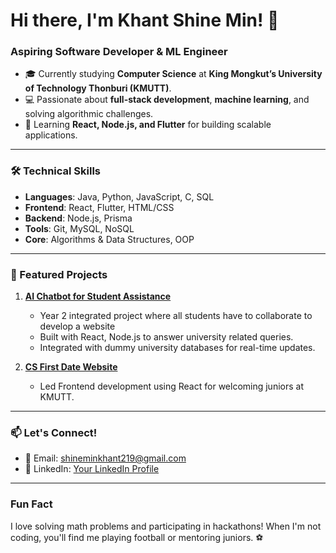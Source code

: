 # Hi there, I'm Khant Shine Min! 👋  

### Aspiring Software Developer & ML Engineer  
- 🎓 Currently studying **Computer Science** at **King Mongkut’s University of Technology Thonburi (KMUTT)**.  
- 💻 Passionate about **full-stack development**, **machine learning**, and solving algorithmic challenges.  
- 🌱 Learning **React, Node.js, and Flutter** for building scalable applications.  

---

### **🛠️ Technical Skills**  
- **Languages**: Java, Python, JavaScript, C, SQL  
- **Frontend**: React, Flutter, HTML/CSS  
- **Backend**: Node.js, Prisma  
- **Tools**: Git, MySQL, NoSQL  
- **Core**: Algorithms & Data Structures, OOP  

---

### **🚀 Featured Projects**  
1. **[AI Chatbot for Student Assistance](https://github.com/KMUTT-CampusLink/)**
   - Year 2 integrated project where all students have to collaborate to develop a website
   - Built with React, Node.js to answer university related queries.  
   - Integrated with dummy university databases for real-time updates.
     
3. **[CS First Date Website](https://github.com/KMUTT-CSFD-2024)**  
   - Led Frontend development using React for welcoming juniors at KMUTT.  
---

<!---### **📊 GitHub Stats**  
![Your GitHub Stats](https://github-readme-stats.vercel.app/api?username=yourusername&show_icons=true&theme=radical)  

--- -->

### **📫 Let's Connect!**  
- 📧 Email: [shineminkhant219@gmail.com](mailto:shineminkhant219@gmail.com)  
- 💼 LinkedIn: [Your LinkedIn Profile](https://www.linkedin.com/in/shine-min-khant-424868311/)  
<!--- 🌐 Portfolio: [Your Portfolio Website](https://yourportfolio.com) *(optional)*  -->

---

### **Fun Fact**  
I love solving math problems and participating in hackathons! When I'm not coding, you'll find me playing football or mentoring juniors. ⚽  
